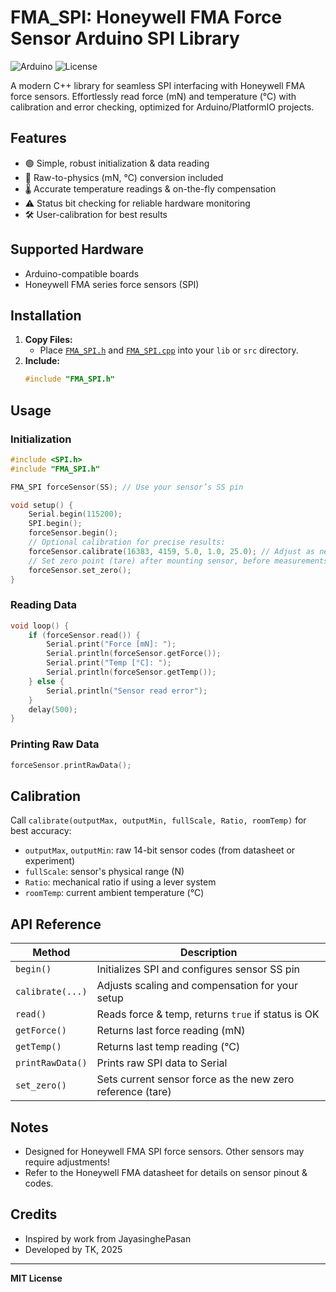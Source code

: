 # FMA_SPI: Honeywell FMA Force Sensor Arduino SPI Library

![Arduino](https://img.shields.io/badge/Platform-Arduino-blue?style=flat-square)
![License](https://img.shields.io/badge/License-MIT-green?style=flat-square)

A modern C++ library for seamless SPI interfacing with Honeywell FMA force sensors. Effortlessly read force (mN) and temperature (°C) with calibration and error checking, optimized for Arduino/PlatformIO projects.

## Features

- 🟢 Simple, robust initialization & data reading
- 📐 Raw-to-physics (mN, °C) conversion included
- 🌡️ Accurate temperature readings & on-the-fly compensation
- ⚠️ Status bit checking for reliable hardware monitoring
- 🛠️ User-calibration for best results

## Supported Hardware

- Arduino-compatible boards
- Honeywell FMA series force sensors (SPI)

## Installation

1. **Copy Files:**
   - Place [`FMA_SPI.h`](FMA_SPI.h) and [`FMA_SPI.cpp`](FMA_SPI.cpp) into your `lib` or `src` directory.
2. **Include:**  
   ```cpp
   #include "FMA_SPI.h"
   ```

## Usage

### Initialization

```cpp
#include <SPI.h>
#include "FMA_SPI.h"

FMA_SPI forceSensor(SS); // Use your sensor’s SS pin

void setup() {
    Serial.begin(115200);
    SPI.begin();
    forceSensor.begin();
    // Optional calibration for precise results:
    forceSensor.calibrate(16383, 4159, 5.0, 1.0, 25.0); // Adjust as needed
    // Set zero point (tare) after mounting sensor, before measurements:
    forceSensor.set_zero();
}
```

### Reading Data

```cpp
void loop() {
    if (forceSensor.read()) {
        Serial.print("Force [mN]: ");
        Serial.println(forceSensor.getForce());
        Serial.print("Temp [°C]: ");
        Serial.println(forceSensor.getTemp());
    } else {
        Serial.println("Sensor read error");
    }
    delay(500);
}
```

### Printing Raw Data

```cpp
forceSensor.printRawData();
```

## Calibration

Call `calibrate(outputMax, outputMin, fullScale, Ratio, roomTemp)` for best accuracy:

- `outputMax`, `outputMin`: raw 14-bit sensor codes (from datasheet or experiment)
- `fullScale`: sensor's physical range (N)
- `Ratio`: mechanical ratio if using a lever system
- `roomTemp`: current ambient temperature (°C)

## API Reference

| Method        | Description                                                 |
|---------------|-------------------------------------------------------------|
| `begin()`     | Initializes SPI and configures sensor SS pin                |
| `calibrate(...)` | Adjusts scaling and compensation for your setup       |
| `read()`      | Reads force & temp, returns `true` if status is OK          |
| `getForce()`  | Returns last force reading (mN)                             |
| `getTemp()`   | Returns last temp reading (°C)                              |
| `printRawData()` | Prints raw SPI data to Serial                          |
| `set_zero()`   | Sets current sensor force as the new zero reference (tare)  |


## Notes

- Designed for Honeywell FMA SPI force sensors. Other sensors may require adjustments!
- Refer to the Honeywell FMA datasheet for details on sensor pinout & codes.

## Credits

- Inspired by work from JayasinghePasan
- Developed by TK, 2025

---

**MIT License**
